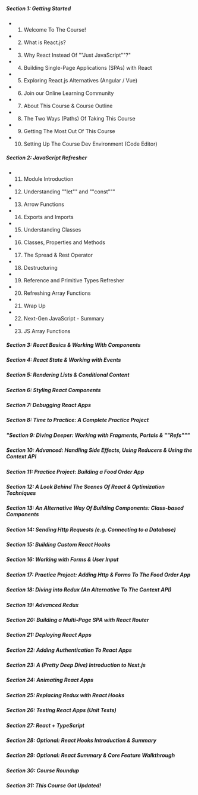 ##### Section 1: Getting Started
- 1. Welcome To The Course!
- 2. What is React.js?
- 3. Why React Instead Of ""Just JavaScript""?"
- 4. Building Single-Page Applications (SPAs) with React
- 5. Exploring React.js Alternatives (Angular / Vue)
- 6. Join our Online Learning Community
- 7. About This Course & Course Outline
- 8. The Two Ways (Paths) Of Taking This Course
- 9. Getting The Most Out Of This Course
- 10. Setting Up The Course Dev Environment (Code Editor)

##### Section 2: JavaScript Refresher
- 11. Module Introduction
- 12. Understanding ""let"" and ""const"""
- 13. Arrow Functions
- 14. Exports and Imports
- 15. Understanding Classes
- 16. Classes, Properties and Methods
- 17. The Spread & Rest Operator
- 18. Destructuring
- 19. Reference and Primitive Types Refresher
- 20. Refreshing Array Functions
- 21. Wrap Up
- 22. Next-Gen JavaScript - Summary
- 23. JS Array Functions

##### Section 3: React Basics & Working With Components
##### Section 4: React State & Working with Events
##### Section 5: Rendering Lists & Conditional Content
##### Section 6: Styling React Components
##### Section 7: Debugging React Apps
##### Section 8: Time to Practice: A Complete Practice Project
##### "Section 9: Diving Deeper: Working with Fragments, Portals & ""Refs"""
##### Section 10: Advanced: Handling Side Effects, Using Reducers & Using the Context API
##### Section 11: Practice Project: Building a Food Order App
##### Section 12: A Look Behind The Scenes Of React & Optimization Techniques
##### Section 13: An Alternative Way Of Building Components: Class-based Components
##### Section 14: Sending Http Requests (e.g. Connecting to a Database)
##### Section 15: Building Custom React Hooks
##### Section 16: Working with Forms & User Input
##### Section 17: Practice Project: Adding Http & Forms To The Food Order App
##### Section 18: Diving into Redux (An Alternative To The Context API)
##### Section 19: Advanced Redux
##### Section 20: Building a Multi-Page SPA with React Router
##### Section 21: Deploying React Apps
##### Section 22: Adding Authentication To React Apps
##### Section 23: A (Pretty Deep Dive) Introduction to Next.js
##### Section 24: Animating React Apps
##### Section 25: Replacing Redux with React Hooks
##### Section 26: Testing React Apps (Unit Tests)
##### Section 27: React + TypeScript
##### Section 28: Optional: React Hooks Introduction & Summary
##### Section 29: Optional: React Summary & Core Feature Walkthrough
##### Section 30: Course Roundup
##### Section 31: This Course Got Updated!

